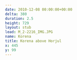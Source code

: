```yaml
---
date: 2010-12-08 00:00:00+00:00
delta: 380
duration: 2.5
height: 729
layout: stub
lead: M_2-2216_IMG.JPG
name: Korena
title: Korena above Horjul
x: 445
y: 99
---
```

